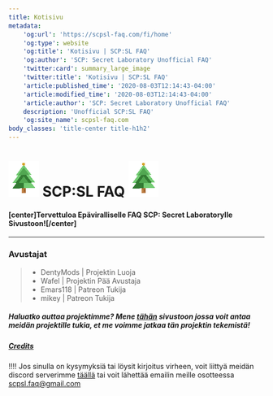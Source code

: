 ```yaml
---
title: Kotisivu
metadata:
    'og:url': 'https://scpsl-faq.com/fi/home'
    'og:type': website
    'og:title': 'Kotisivu | SCP:SL FAQ'
    'og:author': 'SCP: Secret Laboratory Unofficial FAQ'
    'twitter:card': summary_large_image
    'twitter:title': 'Kotisivu | SCP:SL FAQ'
    'article:published_time': '2020-08-03T12:14:43-04:00'
    'article:modified_time': '2020-08-03T12:14:43-04:00'
    'article:author': 'SCP: Secret Laboratory Unofficial FAQ'
    description: 'Unofficial SCP:SL FAQ'
    'og:site_name': scpsl-faq.com
body_classes: 'title-center title-h1h2'
---
```


# ![160184032047313160](160184032047313160.png "160184032047313160") **SCP:SL FAQ** ![160184032047313160](160184032047313160.png "160184032047313160")

#### [center]Tervettuloa Epäviralliselle FAQ SCP: Secret Laboratorylle Sivustoon![/center]

***


### Avustajat

> - DentyMods | Projektin Luoja
> - Wafel | Projektin Pää Avustaja
> - Emars118 | Patreon Tukija
> - mikey | Patreon Tukija

##### Haluatko auttaa projektimme? Mene [tähän](https://www.patreon.com/scpslfaqproject) sivustoon jossa voit antaa meidän projektille tukia, et me voimme jatkaa tän projektin tekemistä!

##### [Credits](/credits)

!!!! Jos sinulla on kysymyksiä tai löysit kirjoitus virheen, voit liittyä meidän discord serverimme <span style="color:#7289DA"><i class="fab fa-discord"></i></span> [täällä](https://discord.gg/qZ97fZjJeq) tai voit lähettää emailin meille osotteessa scpsl.faq@gmail.com
